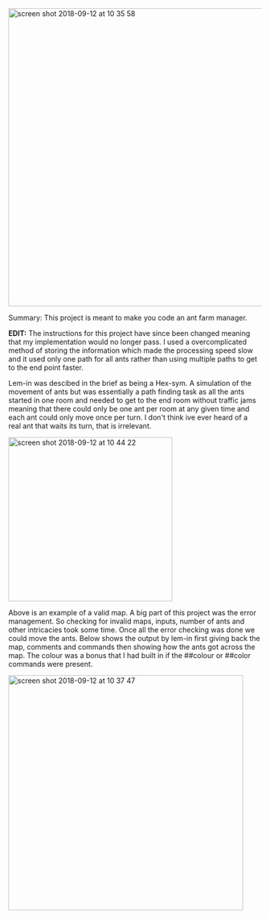 
<img width="592" alt="screen shot 2018-09-12 at 10 35 58" src="https://user-images.githubusercontent.com/36439765/45412666-8b588d80-b677-11e8-8bfa-273747258fd9.png">

Summary: This project is meant to make you code an ant farm manager.

**EDIT:** The instructions for this project have since been changed meaning that my implementation would no longer pass. I used a overcomplicated method of storing the information which made the processing speed slow and it used only one path for all ants rather than using multiple paths to get to the end point faster. 

Lem-in was descibed in the brief as being a Hex-sym. A simulation of the movement of ants but was essentially a path finding task
as all the ants started in one room and needed to get to the end room without traffic jams meaning that there could only be one ant per
room at any given time and each ant could only move once per turn. I don't think ive ever heard of a real ant that waits its turn, that 
is irrelevant. 

<img width="326" alt="screen shot 2018-09-12 at 10 44 22" src="https://user-images.githubusercontent.com/36439765/45413129-b4c5e900-b678-11e8-9500-5a3233fb55ce.png">

Above is an example of a valid map.
A big part of this project was the error management. So checking for invalid maps, inputs, number of ants and other intricacies took 
some time. Once all the error checking was done we could move the ants. 
Below shows the output by lem-in first giving back the map, comments and commands then showing how the ants got across the map.
The colour was a bonus that I had built in if the ##colour or ##color commands were present.

<img width="467" alt="screen shot 2018-09-12 at 10 37 47" src="https://user-images.githubusercontent.com/36439765/45412761-c6f35780-b677-11e8-8bbf-3115846733bc.png">
